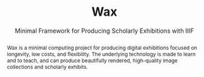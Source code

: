 ---
pid: wax
title: Wax
subtitle: Minimal Framework for Producing Scholarly Exhibitions with IIIF
featured: true
category: Other
tags:
- Software
- Exhibitions
abstract: Wax is a minimal computing project for producing digital exhibitions focused
  on longevity, low costs, and flexibility. The underlying technology is made to learn
  and to teach, and can produce beautifully rendered, high-quality image collections
  and scholarly exhibits.
pis:
- nyrop
link: https://minicomp.github.io/wax/
local_image: wax.jpg
original_img: https://minicomp.github.io/wax/img/logo.png
layout: project
---